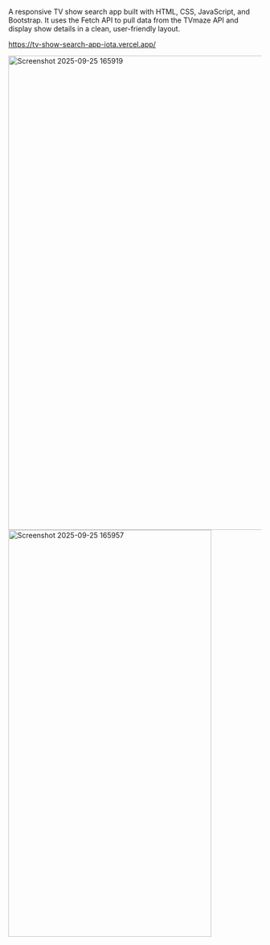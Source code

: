 A responsive TV show search app built with HTML, CSS, JavaScript, and Bootstrap. It uses the Fetch API to pull data from the TVmaze API and display show details in a clean, user-friendly layout.

https://tv-show-search-app-iota.vercel.app/

<img width="1687" height="942" alt="Screenshot 2025-09-25 165919" src="https://github.com/user-attachments/assets/2704b78f-ef95-44e4-a20d-0a66a287a304" />




<img width="404" height="808" alt="Screenshot 2025-09-25 165957" src="https://github.com/user-attachments/assets/bae0d219-25b5-4c2e-81cf-c1e619bcc75b" />



